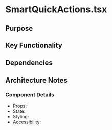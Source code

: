 # SmartQuickActions.tsx

## Purpose

## Key Functionality

## Dependencies

## Architecture Notes

### Component Details
- Props: 
- State: 
- Styling: 
- Accessibility: 
